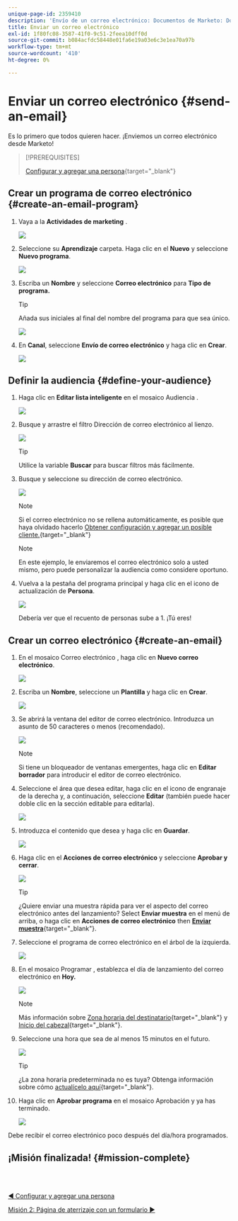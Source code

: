 ```yaml
---
unique-page-id: 2359410
description: 'Envío de un correo electrónico: Documentos de Marketo: Documentación del producto'
title: Enviar un correo electrónico
exl-id: 1f80fc08-3587-41f0-9c51-2feea10dff0d
source-git-commit: b084acfdc58448e01fa6e19a03e6c3e1ea70a97b
workflow-type: tm+mt
source-wordcount: '410'
ht-degree: 0%

---
```


# Enviar un correo electrónico {#send-an-email}

Es lo primero que todos quieren hacer. ¡Enviemos un correo electrónico desde Marketo!

>[!PREREQUISITES]
>
>[Configurar y agregar una persona](/help/marketo/getting-started/quick-wins/get-set-up-and-add-a-person.md){target=&quot;_blank&quot;}

## Crear un programa de correo electrónico {#create-an-email-program}

1. Vaya a la **Actividades de marketing** .

   ![](assets/send-an-email-1.png)

1. Seleccione su **Aprendizaje** carpeta. Haga clic en el **Nuevo** y seleccione **Nuevo programa**.

   ![](assets/send-an-email-2.png)

1. Escriba un **Nombre** y seleccione **Correo electrónico** para **Tipo de programa.**

   >[!TIP]
   >
   >Añada sus iniciales al final del nombre del programa para que sea único.

   ![](assets/send-an-email-3.png)

1. En **Canal**, seleccione **Envío de correo electrónico** y haga clic en **Crear**.

   ![](assets/send-an-email-4.png)

## Definir la audiencia {#define-your-audience}

1. Haga clic en **Editar lista inteligente** en el mosaico Audiencia .

   ![](assets/send-an-email-5.png)

1. Busque y arrastre el filtro Dirección de correo electrónico al lienzo.

   ![](assets/send-an-email-6.png)

   >[!TIP]
   >
   >Utilice la variable **Buscar** para buscar filtros más fácilmente.

1. Busque y seleccione su dirección de correo electrónico.

   ![](assets/send-an-email-7.png)

   >[!NOTE]
   >
   >Si el correo electrónico no se rellena automáticamente, es posible que haya olvidado hacerlo [Obtener configuración y agregar un posible cliente.](/help/marketo/getting-started/quick-wins/get-set-up-and-add-a-person.md){target=&quot;_blank&quot;}

   >[!NOTE]
   >
   >En este ejemplo, le enviaremos el correo electrónico solo a usted mismo, pero puede personalizar la audiencia como considere oportuno.

1. Vuelva a la pestaña del programa principal y haga clic en el icono de actualización de **Persona**.

   ![](assets/send-an-email-8.png)

   Debería ver que el recuento de personas sube a 1. ¡Tú eres!

## Crear un correo electrónico {#create-an-email}

1. En el mosaico Correo electrónico , haga clic en **Nuevo correo electrónico**.

   ![](assets/send-an-email-9.png)

1. Escriba un **Nombre**, seleccione un **Plantilla** y haga clic en **Crear**.

   ![](assets/send-an-email-10.png)

1. Se abrirá la ventana del editor de correo electrónico. Introduzca un asunto de 50 caracteres o menos (recomendado).

   ![](assets/send-an-email-11.png)

   >[!NOTE]
   >
   >Si tiene un bloqueador de ventanas emergentes, haga clic en **Editar borrador** para introducir el editor de correo electrónico.

1. Seleccione el área que desea editar, haga clic en el icono de engranaje de la derecha y, a continuación, seleccione **Editar** (también puede hacer doble clic en la sección editable para editarla).

   ![](assets/send-an-email-12.png)

1. Introduzca el contenido que desea y haga clic en **Guardar**.

   ![](assets/send-an-email-13.png)

1. Haga clic en el **Acciones de correo electrónico** y seleccione **Aprobar y cerrar**.

   ![](assets/send-an-email-14.png)

   >[!TIP]
   >
   >¿Quiere enviar una muestra rápida para ver el aspecto del correo electrónico antes del lanzamiento? Select **Enviar muestra** en el menú de arriba, o haga clic en **Acciones de correo electrónico** then [**Enviar muestra**](/help/marketo/product-docs/email-marketing/general/creating-an-email/send-a-sample-email.md){target=&quot;_blank&quot;}.

1. Seleccione el programa de correo electrónico en el árbol de la izquierda.

   ![](assets/send-an-email-15.png)

1. En el mosaico Programar , establezca el día de lanzamiento del correo electrónico en **Hoy.**

   ![](assets/send-an-email-16.png)

   >[!NOTE]
   >
   >Más información sobre [Zona horaria del destinatario](/help/marketo/product-docs/email-marketing/email-programs/email-program-actions/scheduling-with-recipient-time-zone/schedule-email-programs-with-recipient-time-zone.md){target=&quot;_blank&quot;} y [Inicio del cabezal](/help/marketo/product-docs/email-marketing/email-programs/email-program-actions/head-start-for-email-programs.md){target=&quot;_blank&quot;}.

1. Seleccione una hora que sea de al menos 15 minutos en el futuro.

   ![](assets/send-an-email-17.png)

   >[!TIP]
   >
   >¿La zona horaria predeterminada no es tuya? Obtenga información sobre cómo [actualícelo aquí](/help/marketo/product-docs/administration/settings/select-your-language-locale-and-time-zone.md){target=&quot;_blank&quot;}.

1. Haga clic en **Aprobar programa** en el mosaico Aprobación y ya has terminado.

   ![](assets/send-an-email-18.png)

Debe recibir el correo electrónico poco después del día/hora programados.

## ¡Misión finalizada! {#mission-complete}

<br> 

[◄ Configurar y agregar una persona](/help/marketo/getting-started/quick-wins/get-set-up-and-add-a-person.md)

[Misión 2: Página de aterrizaje con un formulario ►](/help/marketo/getting-started/quick-wins/landing-page-with-a-form.md)
